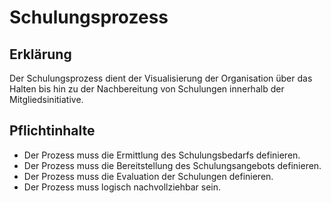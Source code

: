 # Schulungsprozess

## Erklärung

Der Schulungsprozess dient der Visualisierung der Organisation über das Halten bis hin zu der Nachbereitung von Schulungen innerhalb der Mitgliedsinitiative.

## Pflichtinhalte

- Der Prozess muss die Ermittlung des Schulungsbedarfs definieren.
- Der Prozess muss die Bereitstellung des Schulungsangebots definieren.
- Der Prozess muss die Evaluation der Schulungen definieren.
- Der Prozess muss logisch nachvollziehbar sein.
